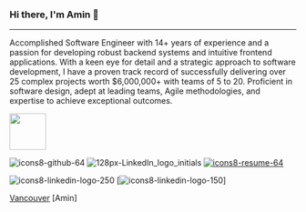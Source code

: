### Hi there, I'm Amin 👋
---
Accomplished Software Engineer with 14+ years of experience and a passion for developing robust backend systems and intuitive frontend applications. With a keen eye for detail and a strategic approach to software development, I have a proven track record of successfully delivering over 25 complex projects worth $6,000,000+ with teams of 5 to 20. Proficient in software design, adept at leading teams, Agile methodologies, and expertise to achieve exceptional outcomes.

[<img src="https://github.com/aminseifoori/aminseifoori/assets/44426704/76865b28-66cc-4562-bf0c-04e9308beff7" width="64px"/>](http://example.com/)

![icons8-github-64](https://github.com/aminseifoori/aminseifoori/assets/44426704/56baffed-2237-4c7d-95be-f225b22c5066)
![128px-LinkedIn_logo_initials](https://github.com/aminseifoori/aminseifoori/assets/44426704/76865b28-66cc-4562-bf0c-04e9308beff7)
[![icons8-resume-64](https://github.com/aminseifoori/aminseifoori/assets/44426704/26a391f0-ad2c-4b94-afc0-aa0b44a62280)](https://vanwebservices.ca)

![icons8-linkedin-logo-250](https://github.com/aminseifoori/aminseifoori/assets/44426704/4c6ebc51-8c9f-4e26-b2fb-7799e543ee5b)
[![icons8-linkedin-logo-150](https://github.com/aminseifoori/aminseifoori/assets/44426704/e502d8fc-f66e-48b5-badb-4419d0cc30c0)]

[Vancouver](https://vanwebservices.ca)
[<a>Amin</a>]


<!--

**aminseifoori/aminseifoori** is a ✨ _special_ ✨ repository because its `README.md` (this file) appears on your GitHub profile.

Here are some ideas to get you started:

- 🔭 I’m currently working on ...
- 🌱 I’m currently learning ...
- 👯 I’m looking to collaborate on ...
- 🤔 I’m looking for help with ...
- 💬 Ask me about ...
- 📫 How to reach me: ...
- 😄 Pronouns: ...
- ⚡ Fun fact: ...
-->

